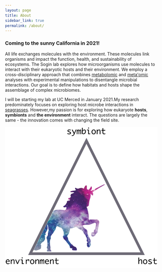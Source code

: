 ```yaml
---
layout: page
title: About
sidebar_link: true
permalink: /about/
---
```


### Coming to the sunny California in 2021!
All life exchanges molecules with the environment. These molecules link organisms and impact the function, health, and sustainability of ecosystems. The Sogin lab explores how microorganisms use molecules to interact with their eukaryotic hosts and their environment. We employ a cross-disciplinary approach that combines [metabolomic](https://en.wikipedia.org/wiki/Metabolomics) and [meta'omic](https://en.wikipedia.org/wiki/Metagenomics) analyses with experimental manipulations to disentangle microbial interactions. Our goal is to define how habitats and hosts shape the assemblage of complex microbiomes.

I will be starting my lab at UC Merced in January 2021.My research predominately focuses on exploring host microbe interactions in [seagrasses](https://en.wikipedia.org/wiki/Zostera_marina). However,my passion is for exploring how eukaryote **hosts**, **symbionts** and **the environment** interact. The questions are largely the same - the innovation comes with changing the field site.   


![](images/posts/coming-soon.png)




